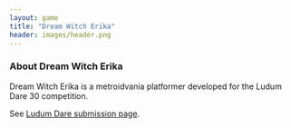 ```yaml
---
layout: game
title: "Dream Witch Erika"
header: images/header.png
---
```

### About Dream Witch Erika ##

Dream Witch Erika is a metroidvania platformer developed for the Ludum Dare 30 competition.

See [Ludum Dare submission page](http://ludumdare.com/compo/ludum-dare-30/?action=preview&uid=1980).
